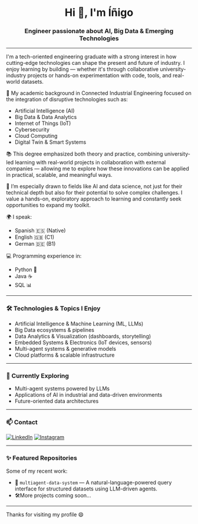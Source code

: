 <h1 align="center">Hi 👋, I'm Íñigo</h1>
<h3 align="center">Engineer passionate about AI, Big Data & Emerging Technologies</h3>

---

I'm a tech-oriented engineering graduate with a strong interest in how cutting-edge technologies can shape the present and future of industry. I enjoy learning by building — whether it's through collaborative university-industry projects or hands-on experimentation with code, tools, and real-world datasets.

🚀 My academic background in Connected Industrial Engineering focused on the integration of disruptive technologies such as:

- Artificial Intelligence (AI)
- Big Data & Data Analytics
- Internet of Things (IoT)
- Cybersecurity
- Cloud Computing
- Digital Twin & Smart Systems

📚 This degree emphasized both theory and practice, combining university-led learning with real-world projects in collaboration with external companies — allowing me to explore how these innovations can be applied in practical, scalable, and meaningful ways.

🧠 I’m especially drawn to fields like AI and data science, not just for their technical depth but also for their potential to solve complex challenges. I value a hands-on, exploratory approach to learning and constantly seek opportunities to expand my toolkit.

🌍 I speak:
- Spanish 🇪🇸 (Native)
- English 🇬🇧 (C1)
- German 🇩🇪 (B1)

💻 Programming experience in:
- Python 🐍
- Java ☕
- SQL 📊

---

### 🛠️ Technologies & Topics I Enjoy

- Artificial Intelligence & Machine Learning (ML, LLMs)
- Big Data ecosystems & pipelines
- Data Analytics & Visualization (dashboards, storytelling)
- Embedded Systems & Electronics (IoT devices, sensors)
- Multi-agent systems & generative models
- Cloud platforms & scalable infrastructure

---

### 🌱 Currently Exploring

- Multi-agent systems powered by LLMs
- Applications of AI in industrial and data-driven environments
- Future-oriented data architectures

---

### 📫 Contact


[![LinkedIn](https://img.shields.io/badge/LinkedIn-%230077B5?style=for-the-badge&logo=linkedin&logoColor=white)](https://www.linkedin.com/in/inigodavidsainzmartin/)
[![Instagram](https://img.shields.io/badge/Instagram-%23E4405F?style=for-the-badge&logo=instagram&logoColor=white)](https://www.instagram.com/inigosnz/)

---

### ✨ Featured Repositories

Some of my recent work:

- 🔬 `multiagent-data-system` — A natural-language-powered query interface for structured datasets using LLM-driven agents.
- 🛠️More projects coming soon...

---

Thanks for visiting my profile 😄  
